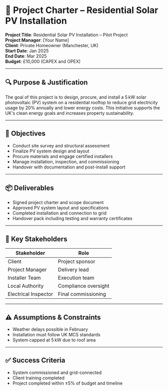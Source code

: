 # 📑 Project Charter – Residential Solar PV Installation

**Project Title**: Residential Solar PV Installation – Pilot Project  
**Project Manager**: [Your Name]  
**Client**: Private Homeowner (Manchester, UK)  
**Start Date**: Jan 2025  
**End Date**: Mar 2025  
**Budget**: £10,000 (CAPEX and OPEX)

---

## 🔍 Purpose & Justification

The goal of this project is to design, procure, and install a 5 kW solar photovoltaic (PV) system on a residential rooftop to reduce grid electricity usage by 20% annually and lower energy costs. This initiative supports the UK's clean energy goals and increases property sustainability.

---

## 🧱 Objectives

- Conduct site survey and structural assessment
- Finalize PV system design and layout
- Procure materials and engage certified installers
- Manage installation, inspection, and commissioning
- Handover with documentation and post-install support

---

## 📦 Deliverables

- Signed project charter and scope document
- Approved PV system layout and specifications
- Completed installation and connection to grid
- Handover pack including testing and warranty certificates

---

## 👥 Key Stakeholders

| Stakeholder        | Role                     |
|--------------------|--------------------------|
| Client             | Project sponsor          |
| Project Manager    | Delivery lead            |
| Installer Team     | Execution team           |
| Local Authority    | Compliance oversight     |
| Electrical Inspector | Final commissioning     |

---

## ⚠️ Assumptions & Constraints

- Weather delays possible in February
- Installation must follow UK MCS standards
- System capped at 5 kW due to roof area

---

## ✅ Success Criteria

- System commissioned and grid-connected
- Client training completed
- Project completed within ±5% of budget and timeline
